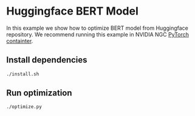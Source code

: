 <!--
Copyright (c) 2021-2023, NVIDIA CORPORATION. All rights reserved.

Licensed under the Apache License, Version 2.0 (the "License");
you may not use this file except in compliance with the License.
You may obtain a copy of the License at

    http://www.apache.org/licenses/LICENSE-2.0

Unless required by applicable law or agreed to in writing, software
distributed under the License is distributed on an "AS IS" BASIS,
WITHOUT WARRANTIES OR CONDITIONS OF ANY KIND, either express or implied.
See the License for the specific language governing permissions and
limitations under the License.
-->

# Huggingface BERT Model

In this example we show how to optimize BERT model from Huggingface repository. We recommend running this example in NVIDIA NGC [PyTorch containter](https://catalog.ngc.nvidia.com/orgs/nvidia/containers/pytorch).

## Install dependencies

```bash
./install.sh
```

## Run optimization


```bash
./optimize.py
```
